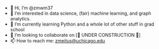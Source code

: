 - 👋 Hi, I’m @zmwm37
- 👀 I’m interested in data science, (fair) machine learning, and graph analytics.
- 🌱 I’m currently learning Python and a whole lot of other stuff in grad school
- 💞️ I’m looking to collaborate on [🚧 UNDER CONSTRUCTION 🚧]
- 📫 How to reach me: zmeitus@uchicago.edu

<!---
zmwm37/zmwm37 is a ✨ special ✨ repository because its `README.md` (this file) appears on your GitHub profile.
You can click the Preview link to take a look at your changes.
--->
